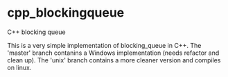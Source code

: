 cpp_blockingqueue
=================

C++ blocking queue


This is a very simple implementation of blocking_queue in C++. The 'master' branch contanins a Windows implementation (needs refactor and clean up). The 'unix' branch contains a more cleaner version and compiles on linux.
